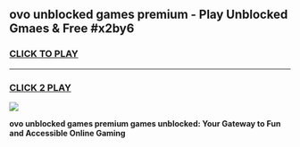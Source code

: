 
## ovo unblocked games premium - Play Unblocked Gmaes & Free #x2by6
<h3>
<a href="https://news.freeplayer.one?title=ovo_unblocked_games_premium&ref=03M">CLICK TO PLAY</a></h3>
<hr>

<h3>
<a href="https://news.freeplayer.one?title=ovo_unblocked_games_premium&ref=03M">CLICK 2 PLAY</a>
  
</h3>

<a href="https://news.freeplayer.one?title=ovo_unblocked_games_premium&ref=03M"><img src="https://clearcache.store/games.png"></a>


**ovo unblocked games premium games unblocked: Your Gateway to Fun and Accessible Online Gaming**
